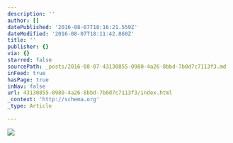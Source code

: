 ```yaml
---
description: ''
author: []
datePublished: '2016-08-07T18:16:21.559Z'
dateModified: '2016-08-07T18:11:42.860Z'
title: ''
publisher: {}
via: {}
starred: false
sourcePath: _posts/2016-08-07-43130855-0980-4a26-8bbd-7b0d7c7113f3.md
inFeed: true
hasPage: true
inNav: false
url: 43130855-0980-4a26-8bbd-7b0d7c7113f3/index.html
_context: 'http://schema.org'
_type: Article

---
```

![](https://the-grid-user-content.s3-us-west-2.amazonaws.com/c3f84062-44f5-4740-a548-aed1be71c798.jpg)